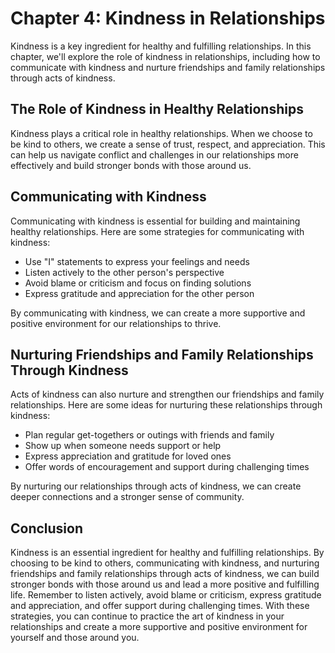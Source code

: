 Chapter 4: Kindness in Relationships
====================================

Kindness is a key ingredient for healthy and fulfilling relationships. In this chapter, we'll explore the role of kindness in relationships, including how to communicate with kindness and nurture friendships and family relationships through acts of kindness.

The Role of Kindness in Healthy Relationships
---------------------------------------------

Kindness plays a critical role in healthy relationships. When we choose to be kind to others, we create a sense of trust, respect, and appreciation. This can help us navigate conflict and challenges in our relationships more effectively and build stronger bonds with those around us.

Communicating with Kindness
---------------------------

Communicating with kindness is essential for building and maintaining healthy relationships. Here are some strategies for communicating with kindness:

* Use "I" statements to express your feelings and needs
* Listen actively to the other person's perspective
* Avoid blame or criticism and focus on finding solutions
* Express gratitude and appreciation for the other person

By communicating with kindness, we can create a more supportive and positive environment for our relationships to thrive.

Nurturing Friendships and Family Relationships Through Kindness
---------------------------------------------------------------

Acts of kindness can also nurture and strengthen our friendships and family relationships. Here are some ideas for nurturing these relationships through kindness:

* Plan regular get-togethers or outings with friends and family
* Show up when someone needs support or help
* Express appreciation and gratitude for loved ones
* Offer words of encouragement and support during challenging times

By nurturing our relationships through acts of kindness, we can create deeper connections and a stronger sense of community.

Conclusion
----------

Kindness is an essential ingredient for healthy and fulfilling relationships. By choosing to be kind to others, communicating with kindness, and nurturing friendships and family relationships through acts of kindness, we can build stronger bonds with those around us and lead a more positive and fulfilling life. Remember to listen actively, avoid blame or criticism, express gratitude and appreciation, and offer support during challenging times. With these strategies, you can continue to practice the art of kindness in your relationships and create a more supportive and positive environment for yourself and those around you.
